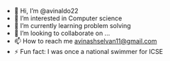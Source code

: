 - 👋 Hi, I’m @avinaldo22
- 👀 I’m interested in Computer science
- 🌱 I’m currently learning problem solving
- 💞️ I’m looking to collaborate on ...
- 📫 How to reach me avinashselvan11@gmail.com
- ⚡ Fun fact: I was once a national swimmer for ICSE

<!---
avinaldo22/avinaldo22 is a ✨ special ✨ repository because its `README.md` (this file) appears on your GitHub profile.
You can click the Preview link to take a look at your changes.
--->
